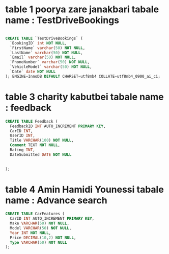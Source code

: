 # table 1 poorya zare janakbari tabale name : TestDriveBookings

```sql

CREATE TABLE `TestDriveBookings` (
  `BookingID` int NOT NULL,
  `FirstName` varchar(50) NOT NULL,
  `LastName` varchar(50) NOT NULL,
  `Email` varchar(50) NOT NULL,
  `PhoneNumber` varchar(50) NOT NULL,
  `VehicleModel` varchar(50) NOT NULL,
  `Date` date NOT NULL
); ENGINE=InnoDB DEFAULT CHARSET=utf8mb4 COLLATE=utf8mb4_0900_ai_ci;

```


# table 3 charity kabutbei tabale name : feedback
```sql
CREATE TABLE Feedback (
  FeedbackID INT AUTO_INCREMENT PRIMARY KEY,
  CarID INT,
  UserID INT,
  Title VARCHAR(100) NOT NULL,
  Comment TEXT NOT NULL,
  Rating INT,
  DateSubmitted DATE NOT NULL
  
  
);

```
# table 4 Amin Hamidi Younessi tabale name : Advance search
```sql
CREATE TABLE CarFeatures (
  CarID INT AUTO_INCREMENT PRIMARY KEY,
  Make VARCHAR(50) NOT NULL,
  Model VARCHAR(50) NOT NULL,
  Year INT NOT NULL,
  Price DECIMAL(10,2) NOT NULL,
  Type VARCHAR(50) NOT NULL
);


```



